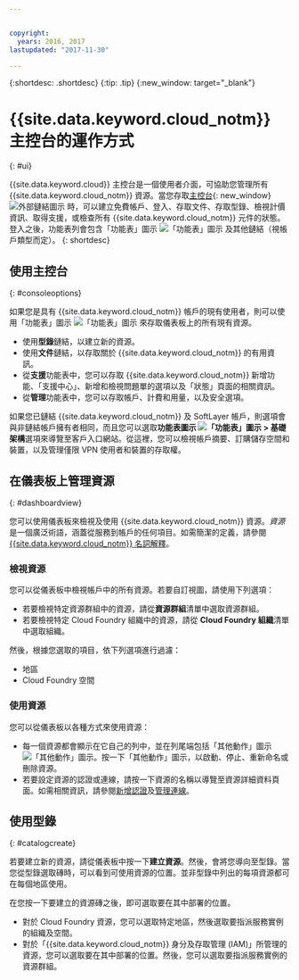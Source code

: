 ```yaml
---


copyright:
  years: 2016, 2017
lastupdated: "2017-11-30"

---
```


{:shortdesc: .shortdesc}
{:tip: .tip}
{:new_window: target="_blank"}

# {{site.data.keyword.cloud_notm}} 主控台的運作方式
{: #ui}

{{site.data.keyword.cloud}} 主控台是一個使用者介面，可協助您管理所有 {{site.data.keyword.cloud_notm}} 資源。當您存取[主控台](https://console.bluemix.net){: new_window} ![外部鏈結圖示](../icons/launch-glyph.svg "外部鏈結圖示") 時，可以建立免費帳戶、登入、存取文件、存取型錄、檢視計價資訊、取得支援，或檢查所有 {{site.data.keyword.cloud_notm}} 元件的狀態。登入之後，功能表列會包含「功能表」圖示 ![「功能表」圖示](../icons/icon_hamburger.svg) 及其他鏈結（視帳戶類型而定）。
{: shortdesc}

## 使用主控台
{: #consoleoptions}

如果您是具有 {{site.data.keyword.cloud_notm}} 帳戶的現有使用者，則可以使用「功能表」圖示 ![「功能表」圖示](../icons/icon_hamburger.svg) 來存取儀表板上的所有現有資源。 
  * 使用**型錄**鏈結，以建立新的資源。
  * 使用**文件**鏈結，以存取關於 {{site.data.keyword.cloud_notm}} 的有用資訊。
  * 從**支援**功能表中，您可以存取 {{site.data.keyword.cloud_notm}} 新增功能、「支援中心」、新增和檢視問題單的選項以及「狀態」頁面的相關資訊。
  * 從**管理**功能表中，您可以存取帳戶、計費和用量，以及安全選項。

如果您已鏈結 {{site.data.keyword.cloud_notm}} 及 SoftLayer 帳戶，則選項會與非鏈結帳戶擁有者相同，而且您可以選取**功能表圖示 ![「功能表」圖示](../icons/icon_hamburger.svg) > 基礎架構**選項來導覽至客戶入口網站。從這裡，您可以檢視帳戶摘要、訂購儲存空間和裝置，以及管理僅限 VPN 使用者和裝置的存取權。 

## 在儀表板上管理資源
{: #dashboardview}

您可以使用儀表板來檢視及使用 {{site.data.keyword.cloud_notm}} 資源。*資源* 是一個廣泛術語，涵蓋從服務到帳戶的任何項目。如需簡潔的定義，請參閱 [{{site.data.keyword.cloud_notm}} 名詞解釋](/docs/overview/glossary/index.html#glossr)。

### 檢視資源

您可以從儀表板中檢視帳戶中的所有資源。若要自訂視圖，請使用下列選項：

  * 若要檢視特定資源群組中的資源，請從**資源群組**清單中選取資源群組。 
  * 若要檢視特定 Cloud Foundry 組織中的資源，請從 **Cloud Foundry 組織**清單中選取組織。 

然後，根據您選取的項目，依下列選項進行過濾：

  * 地區
  * Cloud Foundry 空間
  
### 使用資源

您可以從儀表板以各種方式來使用資源：

  * 每一個資源都會顯示在它自己的列中，並在列尾端包括「其他動作」圖示 ![「其他動作」圖示](../icons/overflow-menu.svg)。按一下「其他動作」圖示，以啟動、停止、重新命名或刪除資源。 
  * 若要設定資源的認證或連線，請按一下資源的名稱以導覽至資源詳細資料頁面。如需相關資訊，請參閱[新增認證](/docs/services/service_credentials.html)及[管理連線](/docs/manageapps/connecting_apps.html)。 

## 使用型錄
{: #catalogcreate}

若要建立新的資源，請從儀表板中按一下**建立資源**。然後，會將您導向至型錄。當您從型錄選取磚時，可以看到可使用資源的位置。並非型錄中列出的每項資源都可在每個地區使用。 

在您按一下要建立的資源磚之後，即可選取要在其中部署的位置。 

  * 對於 Cloud Foundry 資源，您可以選取特定地區，然後選取要指派服務實例的組織及空間。
  * 對於「{{site.data.keyword.cloud_notm}} 身分及存取管理 (IAM)」所管理的資源，您可以選取要在其中部署的位置。然後，您可以選取要指派服務實例的資源群組。
